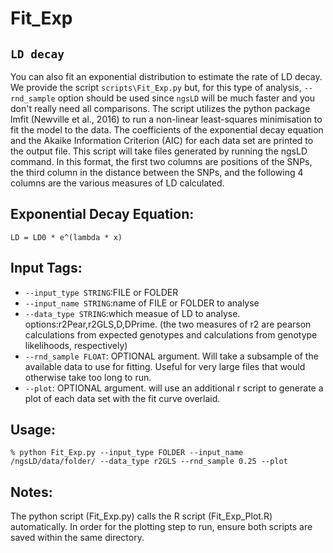 # Fit_Exp

## `LD decay` 
You can also fit an exponential distribution to estimate the rate of LD decay. We provide the script `scripts\Fit_Exp.py` but, for this type of analysis, `--rnd_sample` option should be used since `ngsLD` will be much faster and you don't really need all comparisons. The script utilizes the python package lmfit (Newville et al., 2016) to run a non-linear least-squares minimisation to fit the model to the data. The coefficients of the exponential decay equation and the Akaike Information Criterion (AIC) for each data set are printed to the output file. This script will take files generated by running the ngsLD command. In this format, the first two columns are positions of the SNPs, the third column in the distance between the SNPs, and the following 4 columns are the various measures of LD calculated.


## Exponential Decay Equation:
	LD = LD0 * e^(lambda * x)


## Input Tags:
* `--input_type STRING`:FILE or FOLDER
* `--input_name STRING`:name of FILE or FOLDER to analyse
* `--data_type STRING`:which measue of LD to analyse. options:r2Pear,r2GLS,D,DPrime. (the two measures of r2 are pearson calculations from expected genotypes and calculations from genotype likelihoods, respectively)
* `--rnd_sample FLOAT`: OPTIONAL argument. Will take a subsample of the available data to use for fitting. Useful for very large files that would otherwise take too long to run. 
* `--plot`: OPTIONAL argument. will use an additional r script to generate a plot of each data set with the fit curve overlaid. 


## Usage:
	% python Fit_Exp.py --input_type FOLDER --input_name /ngsLD/data/folder/ --data_type r2GLS --rnd_sample 0.25 --plot

## Notes:
The python script (Fit_Exp.py) calls the R script (Fit_Exp_Plot.R) automatically. In order for the plotting step to run, ensure both scripts are saved within the same directory. 
